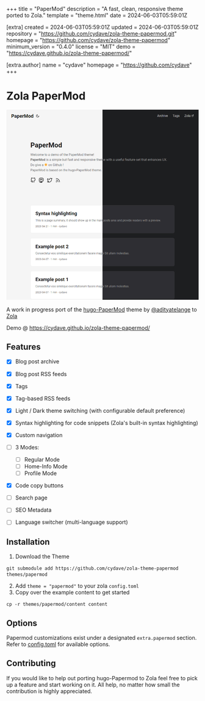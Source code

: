 
+++
title = "PaperMod"
description = "A fast, clean, responsive theme ported to Zola."
template = "theme.html"
date = 2024-06-03T05:59:01Z

[extra]
created = 2024-06-03T05:59:01Z
updated = 2024-06-03T05:59:01Z
repository = "https://github.com/cydave/zola-theme-papermod.git"
homepage = "https://github.com/cydave/zola-theme-papermod"
minimum_version = "0.4.0"
license = "MIT"
demo = "https://cydave.github.io/zola-theme-papermod/"

[extra.author]
name = "cydave"
homepage = "https://github.com/cydave"
+++        

# Zola PaperMod

![](screenshot.png)


A work in progress port of the [hugo-PaperMod](https://github.com/adityatelange/hugo-PaperMod) theme by [@adityatelange](https://github.com/adityatelange) to [Zola](https://www.getzola.org/)

Demo @ https://cydave.github.io/zola-theme-papermod/


## Features

+ [x] Blog post archive
+ [x] Blog post RSS feeds
+ [x] Tags
+ [x] Tag-based RSS feeds
+ [x] Light / Dark theme switching (with configurable default preference)
+ [x] Syntax highlighting for code snippets (Zola's built-in syntax highlighting)
+ [x] Custom navigation
+ [ ] 3 Modes:
    + [ ] Regular Mode
    + [ ] Home-Info Mode
    + [ ] Profile Mode
+ [x] Code copy buttons
+ [ ] Search page
+ [ ] SEO Metadata
+ [ ] Language switcher (multi-language support)


## Installation

1. Download the Theme

```
git submodule add https://github.com/cydave/zola-theme-papermod themes/papermod
```

2. Add `theme = "papermod"` to your zola `config.toml`
3. Copy over the example content to get started

```
cp -r themes/papermod/content content
```


## Options

Papermod customizations exist under a designated `extra.papermod` section.
Refer to [config.toml](config.toml) for available options.


## Contributing

If you would like to help out porting hugo-Papermod to Zola feel free to pick
up a feature and start working on it. All help, no matter how small the
contribution is highly appreciated.

        